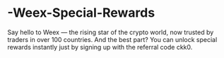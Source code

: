 # -Weex-Special-Rewards
Say hello to Weex — the rising star of the crypto world, now trusted by traders in over 100 countries. And the best part? You can unlock special rewards instantly just by signing up with the referral code ckk0.
